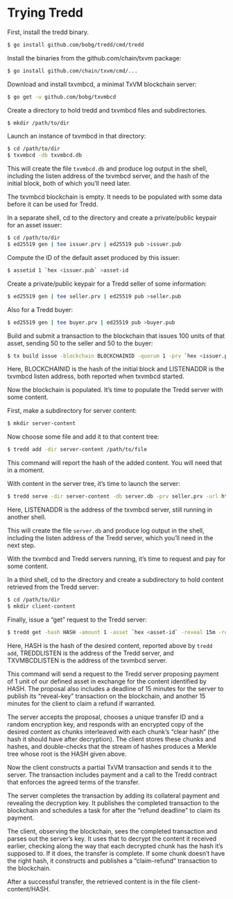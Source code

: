 # Trying Tredd

First, install the tredd binary.

```sh
$ go install github.com/bobg/tredd/cmd/tredd
```

Install the binaries from the github.com/chain/txvm package:

```sh
$ go install github.com/chain/txvm/cmd/...
```

Download and install txvmbcd, a minimal TxVM blockchain server:

```sh
$ go get -u github.com/bobg/txvmbcd
```

Create a directory to hold tredd and txvmbcd files and subdirectories.

```sh
$ mkdir /path/to/dir
```

Launch an instance of txvmbcd in that directory:

```sh
$ cd /path/to/dir
$ txvmbcd -db txvmbcd.db
```

This will create the file `txvmbcd.db` and produce log output in the shell,
including the listen address of the txvmbcd server,
and the hash of the initial block,
both of which you’ll need later.

The txvmbcd blockchain is empty.
It needs to be populated with some data before it can be used for Tredd.

In a separate shell,
cd to the directory and create a private/public keypair for an asset issuer:

```sh
$ cd /path/to/dir
$ ed25519 gen | tee issuer.prv | ed25519 pub >issuer.pub
```

Compute the ID of the default asset produced by this issuer:

```sh
$ assetid 1 `hex <issuer.pub` >asset-id
```

Create a private/public keypair for a Tredd seller of some information:

```sh
$ ed25519 gen | tee seller.prv | ed25519 pub >seller.pub
```

Also for a Tredd buyer:

```sh
$ ed25519 gen | tee buyer.prv | ed25519 pub >buyer.pub
```

Build and submit a transaction to the blockchain that issues 100 units of that asset,
sending 50 to the seller and 50 to the buyer:

```sh
$ tx build issue -blockchain BLOCKCHAINID -quorum 1 -prv `hex <issuer.prv` -pub `hex <issuer.pub` -amount 100 output -quorum 1 -pub `hex <seller.pub` -amount 50 -assetid `hex <asset-id` output -quorum 1 -pub `hex <buyer.pub` -amount 50 -assetid `hex <asset-id` | curl --data-binary @- http://LISTENADDR/submit
```

Here,
BLOCKCHAINID is the hash of the initial block and LISTENADDR is the txvmbcd listen address,
both reported when txvmbcd started.

Now the blockchain is populated. It’s time to populate the Tredd server with some content.

First, make a subdirectory for server content:

```sh
$ mkdir server-content
```

Now choose some file and add it to that content tree:

```sh
$ tredd add -dir server-content /path/to/file
```

This command will report the hash of the added content. You will need that in a moment.

With content in the server tree, it’s time to launch the server:

```sh
$ tredd serve -dir server-content -db server.db -prv seller.prv -url http://LISTENADDR
```

Here, LISTENADDR is the address of the txvmbcd server, still running in another shell.

This will create the file `server.db` and produce log output in the shell,
including the listen address of the Tredd server, which you’ll need in the next step.

With the txvmbcd and Tredd servers running, it’s time to request and pay for some content.

In a third shell,
cd to the directory and create a subdirectory to hold content retrieved from the Tredd server:

```sh
$ cd /path/to/dir
$ mkdir client-content
```

Finally, issue a “get” request to the Tredd server:

```sh
$ tredd get -hash HASH -amount 1 -asset `hex <asset-id` -reveal 15m -refund 15m -db client.db -prv buyer.prv -server http://TREDDLISTEN -bcurl http://TXVMBCDLISTEN -dir client-content
```

Here,
HASH is the hash of the desired content,
reported above by `tredd add`,
TREDDLISTEN is the address of the Tredd server,
and TXVMBCDLISTEN is the address of the txvmbcd server.

This command will send a request to the Tredd server proposing payment of 1 unit of our defined asset in exchange for the content identified by HASH.
The proposal also includes a deadline of 15 minutes for the server to publish its “reveal-key” transaction on the blockchain,
and another 15 minutes for the client to claim a refund if warranted.

The server accepts the proposal,
chooses a unique transfer ID and a random encryption key,
and responds with an encrypted copy of the desired content as chunks interleaved with each chunk’s “clear hash”
(the hash it should have after decryption).
The client stores these chunks and hashes,
and double-checks that the stream of hashes produces a Merkle tree whose root is the HASH given above.

Now the client constructs a partial TxVM transaction and sends it to the server.
The transaction includes payment and a call to the Tredd contract that enforces the agreed terms of the transfer.

The server completes the transaction by adding its collateral payment and revealing the decryption key.
It publishes the completed transaction to the blockchain and schedules a task for after the “refund deadline” to claim its payment.

The client,
observing the blockchain,
sees the completed transaction and parses out the server’s key.
It uses that to decrypt the content it received earlier,
checking along the way that each decrypted chunk has the hash it’s supposed to.
If it does,
the transfer is complete.
If some chunk doesn’t have the right hash,
it constructs and publishes a “claim-refund” transaction to the blockchain.

After a successful transfer,
the retrieved content is in the file client-content/HASH.
